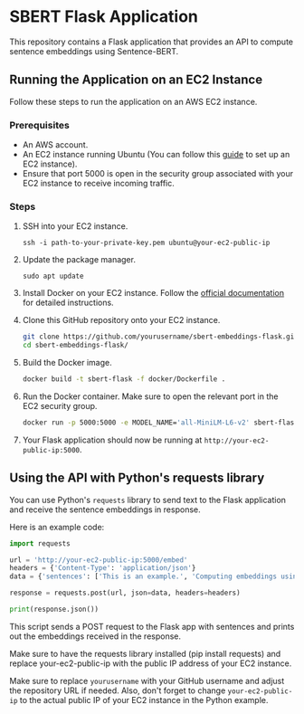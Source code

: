 # SBERT Flask Application

This repository contains a Flask application that provides an API to compute sentence embeddings using Sentence-BERT.

## Running the Application on an EC2 Instance

Follow these steps to run the application on an AWS EC2 instance.

### Prerequisites

- An AWS account.
- An EC2 instance running Ubuntu (You can follow this [guide](https://docs.aws.amazon.com/AWSEC2/latest/UserGuide/launch-basic-instance.html) to set up an EC2 instance).
- Ensure that port 5000 is open in the security group associated with your EC2 instance to receive incoming traffic.

### Steps

1. SSH into your EC2 instance.

    ```
    ssh -i path-to-your-private-key.pem ubuntu@your-ec2-public-ip
    ```

2. Update the package manager.

    ```
    sudo apt update
    ```

3. Install Docker on your EC2 instance. Follow the [official documentation](https://docs.docker.com/engine/install/ubuntu/) for detailed instructions.

4. Clone this GitHub repository onto your EC2 instance.

    ```sh
    git clone https://github.com/yourusername/sbert-embeddings-flask.git
    cd sbert-embeddings-flask/
    ```

5. Build the Docker image.

    ```sh
    docker build -t sbert-flask -f docker/Dockerfile .
    ```

6. Run the Docker container. Make sure to open the relevant port in the EC2 security group.

    ```sh
    docker run -p 5000:5000 -e MODEL_NAME='all-MiniLM-L6-v2' sbert-flask
    ```

7. Your Flask application should now be running at `http://your-ec2-public-ip:5000`.

## Using the API with Python's requests library

You can use Python's `requests` library to send text to the Flask application and receive the sentence embeddings in response.

Here is an example code:

```python
import requests

url = 'http://your-ec2-public-ip:5000/embed'
headers = {'Content-Type': 'application/json'}
data = {'sentences': ['This is an example.', 'Computing embeddings using Flask.']}

response = requests.post(url, json=data, headers=headers)

print(response.json())
```

This script sends a POST request to the Flask app with sentences and prints out the embeddings received in the response.

Make sure to have the requests library installed (pip install requests) and replace your-ec2-public-ip with the public IP address of your EC2 instance.


Make sure to replace `yourusername` with your GitHub username and adjust the repository URL if needed. Also, don't forget to change `your-ec2-public-ip` to the actual public IP of your EC2 instance in the Python example.

